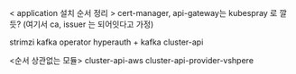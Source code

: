 < application 설치 순서 정리 >
cert-manager, api-gateway는 kubespray 로 깔듯? (여기서 ca, issuer 는 되어잇다고 가정)

strimzi kafka operator
hyperauth + kafka
cluster-api


<순서 상관없는 모듈>
cluster-api-aws
cluster-api-provider-vshpere




